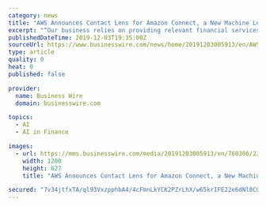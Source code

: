 ```yaml
---
category: news
title: "AWS Announces Contact Lens for Amazon Connect, a New Machine Learning-Powered Analytics Capability for Customers to Better Assess Call Contacts"
excerpt: "“Our business relies on providing relevant financial services through the best customer experience ... experience for our employees by seamlessly leveraging the power of machine learning.” Accolade is a personalized health and benefits solution ..."
publishedDateTime: 2019-12-03T19:35:00Z
sourceUrl: https://www.businesswire.com/news/home/20191203005913/en/AWS-Announces-Contact-Lens-Amazon-Connect-New
type: article
quality: 0
heat: 0
published: false

provider:
  name: Business Wire
  domain: businesswire.com

topics:
  - AI
  - AI in Finance

images:
  - url: https://mms.businesswire.com/media/20191203005913/en/760306/23/4128669cAWS_logo_RGB.jpg
    width: 1200
    height: 627
    title: "AWS Announces Contact Lens for Amazon Connect, a New Machine Learning-Powered Analytics Capability for Customers to Better Assess Call Contacts"

secured: "7v34jtfxTA/ql93VxzpphbA4/4cFmnLkYCK2PZrLhX/w65krIFE22e6dNl8COH1TgDwpTM16GXvl/akkUf0F8T+jb4l9TlBCwCxOUc3AV+Bt+YLMykBaPpRZMSjen7T/8RwpBaNme4wE2XaoafZACq5LzJXnt0HrX0JldzVY5YZ8Ilz9KxR63+RIGpIa2Fp9BOAfLL7PZ89KH+WP8Ds1U4Yx56KiHDp5MiXoXVsYp0/wZBJYDRhTtCgAZdHlxeft52SOTS2FM1za2zsLBsKoEg==;R0x+fCyz/nUMHBBmsQ5Wbw=="
---
```


